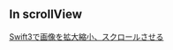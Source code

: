 ## In scrollView

[Swift3で画像を拡大縮小、スクロールさせる](https://blog.firstfournotes.com/tech/swift3-zoom-scroll/)

